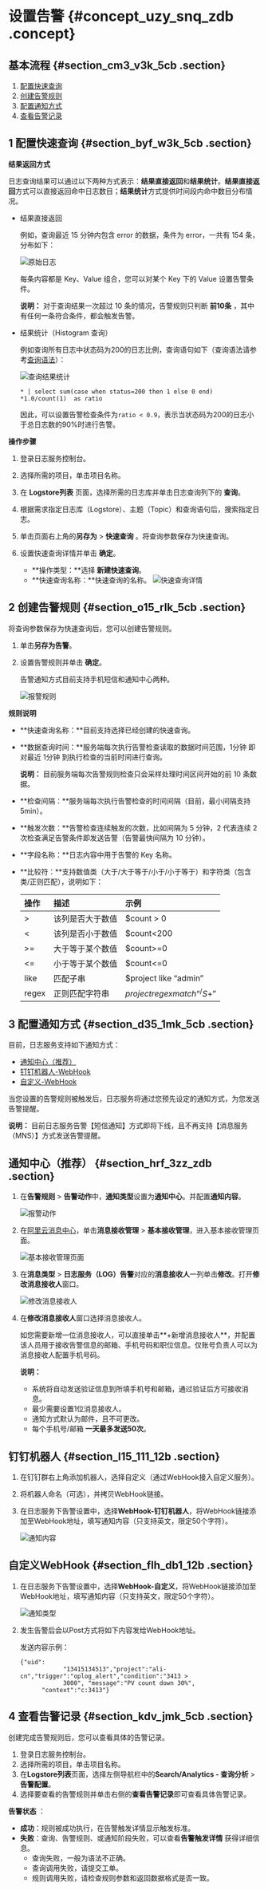 # 设置告警 {#concept_uzy_snq_zdb .concept}

## 基本流程 {#section_cm3_v3k_5cb .section}

1.  [配置快速查询](#section_byf_w3k_5cb)
2.  [创建告警规则](#section_o15_rlk_5cb)
3.  [配置通知方式](#section_d35_1mk_5cb)
4.  [查看告警记录](#section_kdv_jmk_5cb)

## 1 配置快速查询 {#section_byf_w3k_5cb .section}

**结果返回方式**

日志查询结果可以通过以下两种方式表示：**结果直接返回**和**结果统计**。**结果直接返回**方式可以直接返回命中日志数目；**结果统计**方式提供时间段内命中数目分布情况。

-   结果直接返回

    例如，查询最近 15 分钟内包含 error 的数据，条件为 error，一共有 154 条，分布如下：

    ![](images/5772_zh-CN.png "原始日志")

    每条内容都是 Key、Value 组合，您可以对某个 Key 下的 Value 设置告警条件。

    **说明：** 对于查询结果一次超过 10 条的情况，告警规则只判断 **前10条** ，其中有任何一条符合条件，都会触发告警。

-   结果统计（Histogram 查询）

    例如查询所有日志中状态码为200的日志比例，查询语句如下（查询语法请参考[查询语法](intl.zh-CN/用户指南/索引与查询/查询语法.md)）：

    ![](images/5773_zh-CN.png "查询结果统计")

    ```
    * | select sum(case when status=200 then 1 else 0 end) *1.0/count(1)  as ratio
    ```

    因此，可以设置告警检查条件为`ratio < 0.9`，表示当状态码为200的日志小于总日志数的90%时进行告警。


**操作步骤**

1.  登录日志服务控制台。
2.  选择所需的项目，单击项目名称。
3.  在 **Logstore列表** 页面，选择所需的日志库并单击日志查询列下的 **查询**。
4.  根据需求指定日志库（Logstore）、主题（Topic）和查询语句后，搜索指定日志。
5.  单击页面右上角的**另存为** \> **快速查询** 。将查询参数保存为快速查询。
6.  设置快速查询详情并单击 **确定**。

    -   **操作类型：**选择 **新建快速查询**。
    -   **快速查询名称：**快速查询的名称。
    ![](images/5775_zh-CN.png "快速查询详情")


## 2 创建告警规则 {#section_o15_rlk_5cb .section}

将查询参数保存为快速查询后，您可以创建告警规则。

1.  单击**另存为告警**。
2.  设置告警规则并单击 **确定**。

    告警通知方式目前支持手机短信和通知中心两种。

    ![](images/5776_zh-CN.png "报警规则")


**规则说明**

-   **快速查询名称：**目前支持选择已经创建的快速查询。
-   **数据查询时间：**服务端每次执行告警检查读取的数据时间范围，1分钟 即对最近 1分钟 到执行检查的当前时间进行查询。

    **说明：** 目前服务端每次告警规则检查只会采样处理时间区间开始的前 10 条数据。

-   **检查间隔：**服务端每次执行告警检查的时间间隔（目前，最小间隔支持 5min）。
-   **触发次数：**告警检查连续触发的次数，比如间隔为 5 分钟，2 代表连续 2 次检查满足告警条件即发送告警（告警最快间隔为 10 分钟）。
-   **字段名称：**日志内容中用于告警的 Key 名称。
-   **比较符：**支持数值类（大于/大于等于/小于/小于等于）和字符类（包含类/正则匹配），说明如下：

    |操作|描述|示例|
    |:-|:-|:-|
    |\>|该列是否大于数值|$count \> 0|
    |<|该列是否小于数值|$count<200|
    |\>=|大于等于某个数值|$count\>=0|
    |<=|小于等于某个数值|$count<=0|
    |like|匹配子串|$project like “admin”|
    |regex|正则匹配字符串|$project regex match “^/S+$”|


## 3 配置通知方式 {#section_d35_1mk_5cb .section}

目前，日志服务支持如下通知方式：

-   [通知中心（推荐）](#section_hrf_3zz_zdb)
-   [钉钉机器人-WebHook](#section_l15_111_12b)
-   [自定义-WebHook](#section_flh_db1_12b)

当您设置的告警规则被触发后，日志服务将通过您预先设定的通知方式，为您发送告警提醒。

**说明：** 目前日志服务告警【短信通知】方式即将下线，且不再支持【消息服务（MNS）】方式发送告警提醒。

## 通知中心（推荐） {#section_hrf_3zz_zdb .section}

1.  在**告警规则** \> **告警动作**中，**通知类型**设置为**通知中心**。并配置**通知内容**。

    ![](images/5777_zh-CN.png "报警动作")

2.  在[阿里云消息中心](https://notifications.console.aliyun.com/?spm=5176.202052012811.aliyun_topbar.162.zRRPhO#/subscribeMsg)，单击**消息接收管理** \> **基本接收管理**，进入基本接收管理页面。

    ![](images/7260_zh-CN.png "基本接收管理页面")

3.  在**消息类型** \> **日志服务（LOG）告警**对应的**消息接收人**一列单击**修改**。打开**修改消息接收人**窗口。

     ![](images/7269_zh-CN.png "修改消息接收人") 

4.  在**修改消息接收人**窗口选择消息接收人。

    如您需要新增一位消息接收人，可以直接单击**+新增消息接收人**，并配置该人员用于接收告警信息的邮箱、手机号码和职位信息。仅账号负责人可以为消息接收人配置手机号码。

    **说明：** 

    -   系统将自动发送验证信息到所填手机号和邮箱，通过验证后方可接收消息。
    -   最少需要设置1位消息接收人。
    -   通知方式默认为邮件，且不可更改。
    -   每个手机号/邮箱 **一天最多发送50次**。

## 钉钉机器人 {#section_l15_111_12b .section}

1.  在钉钉群右上角添加机器人，选择自定义（通过WebHook接入自定义服务）。
2.  将机器人命名（可选），并拷贝WebHook链接。
3.  在日志服务下告警设置中，选择**WebHook-钉钉机器人**，将WebHook链接添加至WebHook地址，填写通知内容（只支持英文，限定50个字符）。

    ![](images/5783_zh-CN.png "通知内容")


## 自定义WebHook {#section_flh_db1_12b .section}

1.  在日志服务下告警设置中，选择**WebHook-自定义**，将WebHook链接添加至WebHook地址，填写通知内容（只支持英文，限定50个字符）。

    ![](images/5785_zh-CN.png "通知类型")

2.  发生告警后会以Post方式将如下内容发给WebHook地址。

    发送内容示例：

    ```
    {"uid":
                "13415134513","project":"ali-cn","trigger":"oplog_alert","condition":"3413 >
                3000", "message":"PV count down 30%",
          "context":"c:3413"}
    ```


## 4 查看告警记录 {#section_kdv_jmk_5cb .section}

创建完成告警规则后，您可以查看具体的告警记录。

1.  登录日志服务控制台。
2.  选择所需的项目，单击项目名称。
3.  在**Logstore列表**页面，选择左侧导航栏中的**Search/Analytics - 查询分析** \> **告警配置**。
4.  选择要查看的告警规则并单击右侧的**查看告警记录**即可查看具体告警记录。

**告警状态** ：

-   **成功**：规则被成功执行，在告警触发详情显示触发标准。
-   **失败**：查询、告警规则、或通知阶段失败，可以查看**告警触发详情** 获得详细信息。
    -   查询失败，一般为语法不正确。
    -   查询调用失败，请提交工单。
    -   规则调用失败，请检查规则参数和返回数据格式是否一致。

